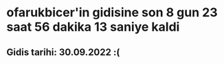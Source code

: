 # ofarukbicer'in gidisine son 8 gun 23 saat 56 dakika 13 saniye kaldi

## Gidis tarihi: 30.09.2022 :(